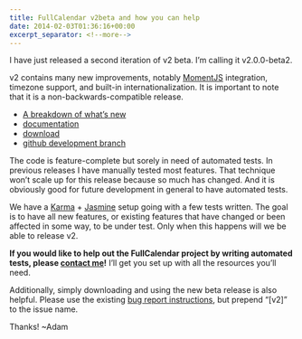 ```yaml
---
title: FullCalendar v2beta and how you can help
date: 2014-02-03T01:36:16+00:00
excerpt_separator: <!--more-->
---
```


I have just released a second iteration of v2 beta. I&#8217;m calling it v2.0.0-beta2.

v2 contains many new improvements, notably [MomentJS](http://momentjs.com/) integration, timezone support, and built-in internationalization. It is important to note that it is a non-backwards-compatible release.<!--more-->

* [A breakdown of what&#8217;s new](http://arshaw.com/fullcalendar/wiki/Upgrading-to-2/)
* [documentation](http://arshaw.com/fullcalendar/docs2/)
* [download](http://arshaw.com/fullcalendar/download/)
* [github development branch](https://github.com/arshaw/fullcalendar/commits/v2)

The code is feature-complete but sorely in need of automated tests. In previous releases I have manually tested most features. That technique won&#8217;t scale up for this release because so much has changed. And it is obviously good for future development in general to have automated tests.

We have a [Karma](http://karma-runner.github.io/) + [Jasmine](http://pivotal.github.io/jasmine/) setup going with a few tests written. The goal is to have all new features, or existing features that have changed or been affected in some way, to be under test. Only when this happens will we be able to release v2.

**If you would like to help out the FullCalendar project by writing automated tests, please [contact me](http://arshaw.com/about/)!** I&#8217;ll get you set up with all the resources you&#8217;ll need.

Additionally, simply downloading and using the new beta release is also helpful. Please use the existing [bug report instructions](http://arshaw.com/fullcalendar/wiki/Report-a-Bug/), but prepend &#8220;[v2]&#8221; to the issue name.

Thanks! ~Adam
